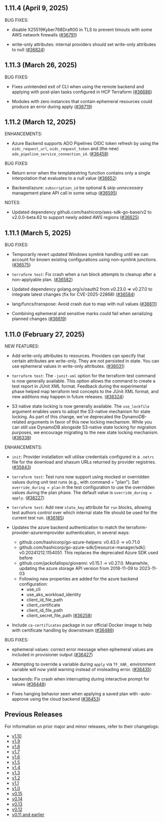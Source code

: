 ## 1.11.4 (April 9, 2025)


BUG FIXES:

* disable X25519Kyber768Draft00 in TLS to prevent timouts with some AWS network firewalls ([#36791](https://github.com/hashicorp/terraform/issues/36791))

* write-only attributes: internal providers should set write-only attributes to null ([#36824](https://github.com/hashicorp/terraform/issues/36824))


## 1.11.3 (March 26, 2025)


BUG FIXES:

* Fixes unintended exit of CLI when using the remote backend and applying with post-plan tasks configured in HCP Terraform ([#36686](https://github.com/hashicorp/terraform/issues/36686))

* Modules with zero instances that contain ephemeral resources could produce an error during apply ([#36719](https://github.com/hashicorp/terraform/issues/36719))


## 1.11.2 (March 12, 2025)


ENHANCEMENTS:

* Azure Backend supports ADO Pipelines OIDC token refresh by using the `oidc_request_url`, `oidc_request_token` and (the new) `ado_pipeline_service_connection_id`. ([#36458](https://github.com/hashicorp/terraform/issues/36458))


BUG FIXES:

* Return error when the templatestring function contains only a single interpolation that evaluates to a null value ([#36652](https://github.com/hashicorp/terraform/issues/36652))

* Backend/azure: `subscription_id` be optional & skip *unnecessary* management plane API call in some setup ([#36595](https://github.com/hashicorp/terraform/issues/36595))


NOTES:

* Updated dependency github.com/hashicorp/aws-sdk-go-base/v2 to v2.0.0-beta.62 to support newly added AWS regions ([#36625](https://github.com/hashicorp/terraform/issues/36625))


## 1.11.1 (March 5, 2025)


BUG FIXES:

* Temporarily revert updated Windows symlink handling until we can account for known existing configurations using non-symlink junctions. ([#36575](https://github.com/hashicorp/terraform/issues/36575))

* `terraform test`: Fix crash when a run block attempts to cleanup after a non-applyable plan. ([#36582](https://github.com/hashicorp/terraform/issues/36582))

* Updated dependency golang.org/x/oauth2 from v0.23.0 => v0.27.0 to integrate latest changes (fix for CVE-2025-22868) ([#36584](https://github.com/hashicorp/terraform/issues/36584))

* lang/funcs/transpose: Avoid crash due to map with null values ([#36611](https://github.com/hashicorp/terraform/issues/36611))

* Combining ephemeral and sensitive marks could fail when serializing planned changes ([#36619](https://github.com/hashicorp/terraform/issues/36619))


## 1.11.0 (February 27, 2025)


NEW FEATURES:

* Add write-only attributes to resources. Providers can specify that certain attributes are write-only. They are not persisted in state. You can use ephemeral values in write-only attributes. ([#36031](https://github.com/hashicorp/terraform/issues/36031))

* `terraform test`: The `-junit-xml` option for the terraform test command is now generally available. This option allows the command to create a test report in JUnit XML format. Feedback during the experimental phase helped map terraform test concepts to the JUnit XML format, and new additons may happen in future releases. ([#36324](https://github.com/hashicorp/terraform/issues/36324))

* S3 native state locking is now generally available. The `use_lockfile` argument enables users to adopt the S3-native mechanism for state locking. As part of this change, we've deprecated the DynamoDB-related arguments in favor of this new locking mechanism. While you can still use DynamoDB alongside S3-native state locking for migration purposes, we encourage migrating to the new state locking mechanism. ([#36338](https://github.com/hashicorp/terraform/issues/36338))


ENHANCEMENTS:

* `init`: Provider installation will utilise credentials configured in a `.netrc` file for the download and shasum URLs returned by provider registries. ([#35843](https://github.com/hashicorp/terraform/issues/35843))

* `terraform test`: Test runs now support using mocked or overridden values during unit test runs (e.g., with command = "plan"). Set `override_during = plan` in the test configuration to use the overridden values during the plan phase. The default value is `override_during = apply`. ([#36227](https://github.com/hashicorp/terraform/issues/36227))

* `terraform test`: Add new `state_key` attribute for `run` blocks, allowing test authors control over which internal state file should be used for the current test run. ([#36185](https://github.com/hashicorp/terraform/issues/36185))

* Updates the azure backend authentication to match the terraform-provider-azurermprovider authentication, in several ways:
    - github.com/hashicorp/go-azure-helpers: v0.43.0 -> v0.71.0
    - github.com/hashicorp/go-azure-sdk/[resource-manager/sdk]: v0.20241212.1154051. This replaces the deprecated Azure SDK used before
    - github.com/jackofallops/giovanni: v0.15.1 -> v0.27.0. Meanwhile, updating the azure storage API version from 2018-11-09 to 2023-11-03
    - Following new properties are added for the azure backend configuration:
        - use_cli
        - use_aks_workload_identity
        - client_id_file_path
        - client_certificate
        - client_id_file_path
        - client_secret_file_path
 ([#36258](https://github.com/hashicorp/terraform/issues/36258))

* Include `ca-certificates` package in our official Docker image to help with certificate handling by downstream ([#36486](https://github.com/hashicorp/terraform/issues/36486))


BUG FIXES:

* ephemeral values: correct error message when ephemeral values are included in provisioner output ([#36427](https://github.com/hashicorp/terraform/issues/36427))

* Attempting to override a variable during `apply` via `TF_VAR_` environment variable will now yield warning instead of misleading error. ([#36435](https://github.com/hashicorp/terraform/issues/36435))

* backends: Fix crash when interrupting during interactive prompt for values ([#36448](https://github.com/hashicorp/terraform/issues/36448))

* Fixes hanging behavior seen when applying a saved plan with -auto-approve using the cloud backend ([#36453](https://github.com/hashicorp/terraform/issues/36453))


## Previous Releases

For information on prior major and minor releases, refer to their changelogs:

- [v1.10](https://github.com/hashicorp/terraform/blob/v1.10/CHANGELOG.md)
- [v1.9](https://github.com/hashicorp/terraform/blob/v1.9/CHANGELOG.md)
- [v1.8](https://github.com/hashicorp/terraform/blob/v1.8/CHANGELOG.md)
- [v1.7](https://github.com/hashicorp/terraform/blob/v1.7/CHANGELOG.md)
- [v1.6](https://github.com/hashicorp/terraform/blob/v1.6/CHANGELOG.md)
- [v1.5](https://github.com/hashicorp/terraform/blob/v1.5/CHANGELOG.md)
- [v1.4](https://github.com/hashicorp/terraform/blob/v1.4/CHANGELOG.md)
- [v1.3](https://github.com/hashicorp/terraform/blob/v1.3/CHANGELOG.md)
- [v1.2](https://github.com/hashicorp/terraform/blob/v1.2/CHANGELOG.md)
- [v1.1](https://github.com/hashicorp/terraform/blob/v1.1/CHANGELOG.md)
- [v1.0](https://github.com/hashicorp/terraform/blob/v1.0/CHANGELOG.md)
- [v0.15](https://github.com/hashicorp/terraform/blob/v0.15/CHANGELOG.md)
- [v0.14](https://github.com/hashicorp/terraform/blob/v0.14/CHANGELOG.md)
- [v0.13](https://github.com/hashicorp/terraform/blob/v0.13/CHANGELOG.md)
- [v0.12](https://github.com/hashicorp/terraform/blob/v0.12/CHANGELOG.md)
- [v0.11 and earlier](https://github.com/hashicorp/terraform/blob/v0.11/CHANGELOG.md)
